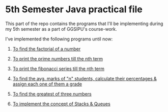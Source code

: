 # 5th Semester Java practical file

This part of the repo contains the programs that I'll be implementing during my 5th semester as a part of GGSIPU's course-work.

I've implemented the following programs until now:

1. [To find the factorial of a number](https://github.com/PRUBHTEJ/Java-Codes/blob/master/Sem5-Prac-File/To%20find%20out%20the%20factorial%20of%20a%20user%20entered%20number)

2. [To print the prime numbers till the nth term](https://github.com/PRUBHTEJ/Java-Codes/blob/master/Sem5-Prac-File/To%20print%20prime%20numbers%20till%20%22n%22)

3. [To print the fibonacci series till the nth term](https://github.com/PRUBHTEJ/Java-Codes/blob/master/Basics/Fibonaacci-series)

4. [To find the avg. marks of "n" students, calculate their percentages & assign each one of them a grade](https://github.com/PRUBHTEJ/Java-Codes/blob/master/Sem5-Prac-File/TO%20find%20the%20avg.%20marks%20of%20%22n%22%20students%2C%20calc.%20their%20%20percentages%20%26%20assign%20them%20grades)

5. [To find the greatest of three numbers](https://github.com/PRUBHTEJ/Java-Codes/blob/master/Sem5-Prac-File/Greatest%20of%20three%20numbers)

6. [To implement the concept of Stacks & Queues]()
